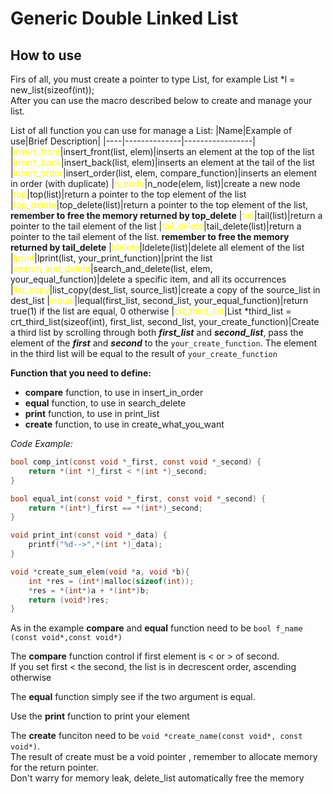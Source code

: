 # Generic Double Linked List
## How to use
Firs of all, you must create a pointer to type List, for example List *l = new_list(sizeof(int));\
After you can use the macro described below to create and manage your list.


List of all function you can use for manage a List:
|Name|Example of use|Brief Description|
|----|--------------|-----------------|
|<span style="color: yellow">insert_front</span>|insert_front(list, elem)|inserts an element at the top of the list
|<span style="color: yellow">insert_back</span>|insert_back(list, elem)|inserts an element at the tail of the list
|<span style="color: yellow">insert_order</span>|insert_order(list, elem, compare_function)|inserts an element in order (with duplicate)
|<span style="color: yellow">n_node</span>|n_node(elem, list)|create a new node 
|<span style="color: yellow">top</span>|top(list)|return a pointer to the top element of the list
|<span style="color: yellow">top_delete</span>|top_delete(list)|return a pointer to the top element of the list, **remember to free the memory returned by top_delete**
|<span style="color: yellow">tail</span>|tail(list)|return a pointer to the tail element of the list
|<span style="color: yellow">tail_delete</span>|tail_delete(list)|return a pointer to the tail element of the list. **remember to free the memory returned by tail_delete**
|<span style="color: yellow">ldelete</span>|ldelete(list)|delete all element of the list
|<span style="color: yellow">lprint</span>|lprint(list, your_print_function)|print the list
|<span style="color: yellow">search_and_delete</span>|search_and_delete(list, elem, your_equal_function)|delete a specific item, and all its occurrences
|<span style="color: yellow">list_copy</span>|list_copy(dest_list, source_list)|create a copy of the source_list in dest_list
|<span style="color: yellow">lequal</span>|lequal(first_list, second_list, your_equal_function)|return true(1) if the list are equal, 0 otherwise
|<span style="color: yellow">crt_third_list</span>|List *third_list = crt_third_list(sizeof(int), first_list, second_list, your_create_function)|Create a third list by scrolling through both **_first_list_** and **_second_list_**, pass the element of the **_first_** and **_second_** to the `your_create_function`. The element in the third list will be equal to the result of `your_create_function`

**Function that you need to define:**
 * **compare** function, to use in insert_in_order
 * **equal** function, to use in search_delete
 * **print** function, to use in print_list
 * **create** function, to use in create_what_you_want

_Code Example:_
~~~C
bool comp_int(const void *_first, const void *_second) {
	return *(int *)_first < *(int *)_second;
}

bool equal_int(const void *_first, const void *_second) {
	return *(int*)_first == *(int*)_second;
}

void print_int(const void *_data) {
	printf("%d-->",*(int *)_data);
}

void *create_sum_elem(void *a, void *b){
	int *res = (int*)malloc(sizeof(int));
	*res = *(int*)a + *(int*)b;
	return (void*)res;
}

~~~
As in the example **compare** and **equal** function need to be `bool f_name (const void*,const void*)`

The **compare** function control if first element is < or > of second.\
If you set first < the second, the list is in decrescent order, ascending otherwise

The **equal** function simply see if the two argument is equal.

Use the **print** function to print your element

The **create** funciton need to be `void *create_name(const void*, const void*)`.\
The result of create must be a void pointer , remember to allocate memory for the return pointer.\
Don't warry for memory leak, delete_list automatically free the memory